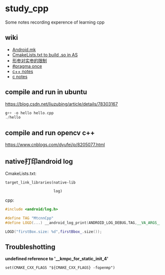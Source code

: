 # study_cpp
Some notes recording experence of learning cpp  
## wiki
* [Android.mk](https://github.com/nonelittlesong/study-cpp/wiki/Android.mk)
* [CmakeLists.txt to build .so in AS](https://github.com/nonelittlesong/study-cpp/wiki/CmakeLists.txt-to-build-.so-in-AS)
* [形参对实参的限制](https://github.com/nonelittlesong/study-cpp/wiki/%E5%BD%A2%E5%8F%82%E5%AF%B9%E5%AE%9E%E5%8F%82%E7%9A%84%E9%99%90%E5%88%B6)
* [#pragma once](https://github.com/nonelittlesong/study-cpp/wiki/%23pragma-once)
* [c++ notes](https://github.com/nonelittlesong/study-cpp/wiki/cpp-notes)
* [c notes](https://github.com/nonelittlesong/study-cpp/wiki/c-notes)

## compile and run in ubuntu
https://blog.csdn.net/liuzubing/article/details/78303167  
```c++
g++ -o hello hello.cpp
./hello
```
## compile and run opencv c++
https://www.cnblogs.com/dyufei/p/8205077.html  
## native打印android log
CmakeLists.txt:
```
target_link_libraries(native-lib
                      
                      log)
```
cpp:
```c++
#include <android/log.h>

#define TAG "MtcnnCpp"
#define LOGD(...) __android_log_print(ANDROID_LOG_DEBUG,TAG,__VA_ARGS__)

LOGD("firstBox.size: %d",firstBbox_.size());
```
## Troubleshotting
**undefined reference to '__kmpc_for_static_init_4'**  
```
set(CMAKE_CXX_FLAGS "${CMAKE_CXX_FLAGS} -fopenmp")
```
